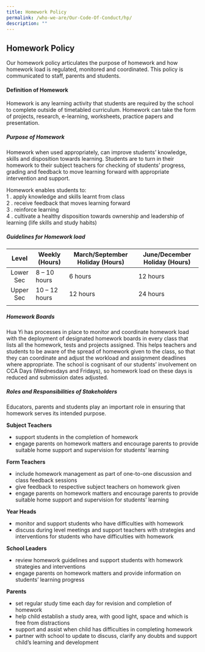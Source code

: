```yaml
---
title: Homework Policy
permalink: /who-we-are/Our-Code-Of-Conduct/hp/
description: ""
---
```

## Homework Policy

Our homework policy articulates the purpose of homework and how homework load is regulated, monitored and coordinated. This policy is communicated to staff, parents and students.

#### Definition of Homework

Homework is any learning activity that students are required by the school to complete outside of timetabled curriculum. Homework can take the form of projects, research, e-learning, worksheets, practice papers and presentation.

##### Purpose of Homework

Homework when used appropriately, can improve students’ knowledge, skills and disposition towards learning. Students are to turn in their homework to their subject teachers for checking of students’ progress, grading and feedback to move learning forward with appropriate intervention and support.&nbsp;

Homework enables students to:<br>
1 \.  apply knowledge and skills learnt from class<br>
2 \.  receive feedback that moves learning forward<br>
3 \.  reinforce learning<br>
4 \.  cultivate a healthy disposition towards ownership and leadership of learning (life skills and study habits)

##### Guidelines for Homework load

| **Level** | **Weekly (Hours)** | **March/September Holiday (Hours)** | **June/December Holiday (Hours)** |
|:---:|---|---|---|
| Lower Sec | 8 – 10 hours | 6 hours | 12 hours |
| Upper Sec | 10 – 12 hours | 12 hours | 24 hours |
|  |  |  |  |

##### Homework Boards

Hua Yi has processes in place to monitor and coordinate homework load with the deployment of designated homework boards in every class that lists all the homework, tests and projects assigned. This helps teachers and students to be aware of the spread of homework given to the class, so that they can coordinate and adjust the workload and assignment deadlines where appropriate. The school is cognisant of our students’ involvement on CCA Days (Wednesdays and Fridays), so homework load on these days is reduced and submission dates adjusted.

##### Roles and Responsibilities of Stakeholders

Educators, parents and students play an important role in ensuring that homework serves its intended purpose.

**Subject Teachers**
*   support students in the completion of homework
*   engage parents on homework matters and encourage parents to provide suitable home support and supervision for students’ learning

**Form Teachers**  
*   include homework management as part of one-to-one discussion and class feedback sessions
*   give feedback to respective subject teachers on homework given
*   engage parents on homework matters and encourage parents to provide suitable home support and supervision for students’ learning&nbsp;

**Year Heads**  
*   monitor and support students who have difficulties with homework
*   discuss during level meetings and support teachers with strategies and interventions for students who have difficulties with homework

**School Leaders**
*   review homework guidelines and support students with homework strategies and interventions
*   engage parents on homework matters and provide information on students’ learning progress

**Parents**  
*   set regular study time each day for revision and completion of homework
*   help child establish a study area, with good light, space and which is free from distractions
*   support and assist when child has difficulties in completing homework
*   partner with school to update to discuss, clarify any doubts and support child’s learning and development